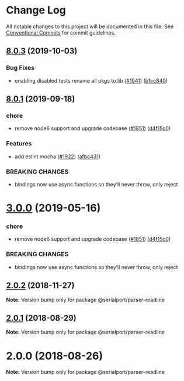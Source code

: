 # Change Log

All notable changes to this project will be documented in this file.
See [Conventional Commits](https://conventionalcommits.org) for commit guidelines.

## [8.0.3](https://github.com/serialport/node-serialport/compare/v8.0.2...v8.0.3) (2019-10-03)


### Bug Fixes

* enabling disabled tests rename all pkgs to lib ([#1941](https://github.com/serialport/node-serialport/issues/1941)) ([b1cc840](https://github.com/serialport/node-serialport/commit/b1cc840))





## [8.0.1](https://github.com/serialport/node-serialport/compare/v6.2.2...v8.0.1) (2019-09-18)


### chore

* remove node6 support and upgrade codebase ([#1851](https://github.com/serialport/node-serialport/issues/1851)) ([d4f15c0](https://github.com/serialport/node-serialport/commit/d4f15c0))


### Features

* add eslint mocha ([#1922](https://github.com/serialport/node-serialport/issues/1922)) ([afbc431](https://github.com/serialport/node-serialport/commit/afbc431))


### BREAKING CHANGES

* bindings now use async functions so they’ll never throw, only reject





# [3.0.0](https://github.com/serialport/node-serialport/compare/@serialport/parser-readline@2.0.2...@serialport/parser-readline@3.0.0) (2019-05-16)


### chore

* remove node6 support and upgrade codebase ([#1851](https://github.com/serialport/node-serialport/issues/1851)) ([d4f15c0](https://github.com/serialport/node-serialport/commit/d4f15c0))


### BREAKING CHANGES

* bindings now use async functions so they’ll never throw, only reject





## [2.0.2](https://github.com/serialport/node-serialport/compare/@serialport/parser-readline@2.0.1...@serialport/parser-readline@2.0.2) (2018-11-27)

**Note:** Version bump only for package @serialport/parser-readline





<a name="2.0.1"></a>
## [2.0.1](https://github.com/serialport/node-serialport/compare/@serialport/parser-readline@2.0.0...@serialport/parser-readline@2.0.1) (2018-08-29)

**Note:** Version bump only for package @serialport/parser-readline





<a name="2.0.0"></a>
# 2.0.0 (2018-08-26)

**Note:** Version bump only for package @serialport/parser-readline
